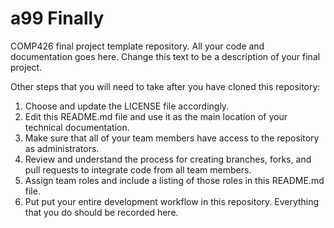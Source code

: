 # a99 Finally

COMP426 final project template repository. All your code and documentation goes here. Change this text to be a description of your final project. 

Other steps that you will need to take after you have cloned this repository:

1. Choose and update the LICENSE file accordingly. 
2. Edit this README.md file and use it as the main location of your technical documentation.
3. Make sure that all of your team members have access to the repository as administrators.
4. Review and understand the process for creating branches, forks, and pull requests to integrate code from all team members. 
5. Assign team roles and include a listing of those roles in this README.md file.
6. Put put your entire development workflow in this repository. Everything that you do should be recorded here. 
